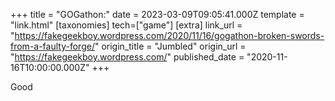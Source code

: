 +++
title = "GOGathon:"
date = 2023-03-09T09:05:41.000Z
template = "link.html"
[taxonomies]
tech=["game"]
[extra]
link_url = "https://fakegeekboy.wordpress.com/2020/11/16/gogathon-broken-swords-from-a-faulty-forge/"
origin_title = "Jumbled"
origin_url = "https://fakegeekboy.wordpress.com/"
published_date = "2020-11-16T10:00:00.000Z"
+++


Good